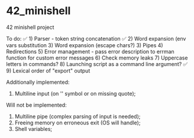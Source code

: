 # 42_minishell
42 minishell project

To do:
✅ 1) Parser - token string concatenation
✅ 2) Word expansion (env vars substitution
3) Word expansion (escape chars?)
3) Pipes
4) Redirections
5) Error management - pass error description to errman function
   for custom error messages
6) Check memory leaks
7) Uppercase letters in commands?
8) Launching script as a command line argument?
✅ 9) Lexical order of "export" output

Additionally implemented:
1) Multiline input (on '\' symbol or on missing quote);

Will not be implemented:
1) Multiline pipe (complex parsing of input is needed);
2) Freeing memory on erroneous exit (OS will handle);
3) Shell variables;
